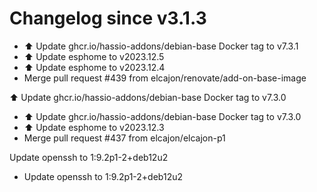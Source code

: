 # Changelog since v3.1.3
- ⬆️ Update ghcr.io/hassio-addons/debian-base Docker tag to v7.3.1 
- ⬆️ Update esphome to v2023.12.5 
- ⬆️ Update esphome to v2023.12.4 
- Merge pull request #439 from elcajon/renovate/add-on-base-image

⬆️ Update ghcr.io/hassio-addons/debian-base Docker tag to v7.3.0 
- ⬆️ Update ghcr.io/hassio-addons/debian-base Docker tag to v7.3.0 
- ⬆️ Update esphome to v2023.12.3 
- Merge pull request #437 from elcajon/elcajon-p1

Update openssh to 1:9.2p1-2+deb12u2 
- Update openssh to 1:9.2p1-2+deb12u2 
